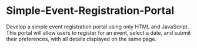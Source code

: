 # Simple-Event-Registration-Portal
Develop a simple event registration portal using only HTML and JavaScript. This portal will allow users to register for an event, select a date, and submit their preferences, with all details displayed on the same page.
